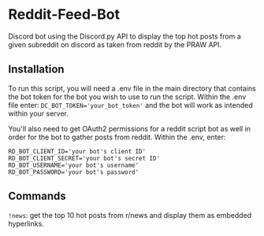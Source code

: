 # Reddit-Feed-Bot
Discord bot using the Discord.py API to display the top hot posts from a given subreddit on discord as taken from reddit by the PRAW API.

## Installation
To run this script, you will need a .env file in the main directory that contains the bot token for the bot you wish to use to run the script. Within the .env file enter: `DC_BOT_TOKEN='your_bot_token'` and the bot will work as intended within your server.

You'll also need to get OAuth2 permissions for a reddit script bot as well in order for the bot to gather posts from reddit. Within the .env, enter:
```
RD_BOT_CLIENT_ID='your bot's client ID'
RD_BOT_CLIENT_SECRET='your bot's secret ID'
RD_BOT_USERNAME='your bot's username'
RD_BOT_PASSWORD='your bot's password'
```

## Commands
`!news`: get the top 10 hot posts from r/news and display them as embedded hyperlinks.

